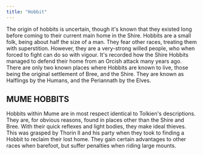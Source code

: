 ```yaml
---
title: "Hobbit"
---
```


The origin of hobbits is uncertain, though it's known that they existed
long before coming to their current main home in the Shire. Hobbits are
a small folk, being about half the size of a man. They fear other races,
treating them with superstition. However, they are a very-strong willed
people, who when forced to fight can do so with vigour. It's recorded
how the Shire Hobbits managed to defend their home from an Orcish attack
many years ago. There are only two known places where Hobbits are known
to live, those being the original settlement of Bree, and the Shire.
They are known as Halflings by the Humans, and the Periannath by the
Elves.

## MUME HOBBITS

Hobbits within Mume are in most respect identical to Tolkien's
descriptions. They are, for obvious reasons, found in places other than
the Shire and Bree. With their quick reflexes and light bodies, they
make ideal thieves. This was grasped by Thorin II and his party when
they took to finding a Hobbit to reclaim their lost home. They gain
certain advantages to other races when barefoot, but suffer penalties
when riding large mounts.